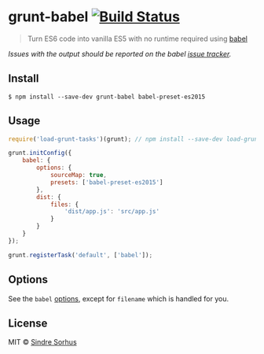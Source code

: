 # grunt-babel [![Build Status](https://travis-ci.org/babel/grunt-babel.svg?branch=master)](https://travis-ci.org/babel/grunt-babel)

> Turn ES6 code into vanilla ES5 with no runtime required using [babel](https://github.com/babel/babel)

*Issues with the output should be reported on the babel [issue tracker](https://github.com/babel/babel/issues).*


## Install

```
$ npm install --save-dev grunt-babel babel-preset-es2015
```


## Usage

```js
require('load-grunt-tasks')(grunt); // npm install --save-dev load-grunt-tasks

grunt.initConfig({
	babel: {
		options: {
			sourceMap: true,
			presets: ['babel-preset-es2015']
		},
		dist: {
			files: {
				'dist/app.js': 'src/app.js'
			}
		}
	}
});

grunt.registerTask('default', ['babel']);
```


## Options

See the `babel` [options](https://babeljs.io/docs/usage/options), except for `filename` which is handled for you.


## License

MIT © [Sindre Sorhus](http://sindresorhus.com)
